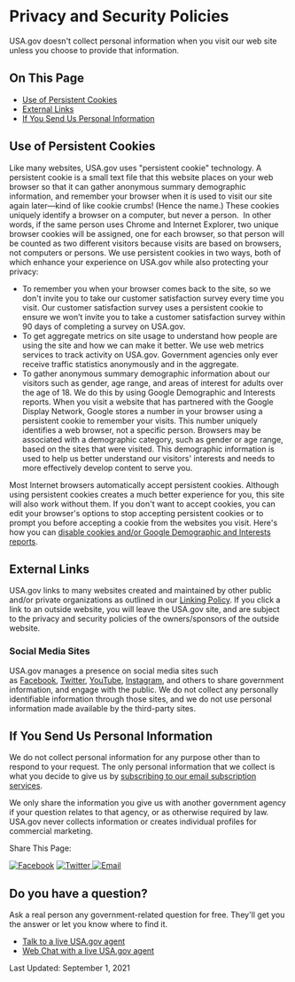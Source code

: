 Privacy and Security Policies
=============================

USA.gov doesn't collect personal information when you visit our web site unless you choose to provide that information.

On This Page
------------

*   [Use of Persistent Cookies](#item-211461)
*   [External Links](#item-211458)
*   [If You Send Us Personal Information](#item-211460)

Use of Persistent Cookies
-------------------------

Like many websites, USA.gov uses "persistent cookie" technology. A persistent cookie is a small text file that this website places on your web browser so that it can gather anonymous summary demographic information, and remember your browser when it is used to visit our site again later—kind of like cookie crumbs! (Hence the name.) These cookies uniquely identify a browser on a computer, but never a person.  In other words, if the same person uses Chrome and Internet Explorer, two unique browser cookies will be assigned, one for each browser, so that person will be counted as two different visitors because visits are based on browsers, not computers or persons. We use persistent cookies in two ways, both of which enhance your experience on USA.gov while also protecting your privacy:

*   To remember you when your browser comes back to the site, so we don't invite you to take our customer satisfaction survey every time you visit. Our customer satisfaction survey uses a persistent cookie to ensure we won’t invite you to take a customer satisfaction survey within 90 days of completing a survey on USA.gov.
*   To get aggregate metrics on site usage to understand how people are using the site and how we can make it better. We use web metrics services to track activity on USA.gov. Government agencies only ever receive traffic statistics anonymously and in the aggregate.
*   To gather anonymous summary demographic information about our visitors such as gender, age range, and areas of interest for adults over the age of 18. We do this by using Google Demographic and Interests reports. When you visit a website that has partnered with the Google Display Network, Google stores a number in your browser using a persistent cookie to remember your visits. This number uniquely identifies a web browser, not a specific person. Browsers may be associated with a demographic category, such as gender or age range, based on the sites that were visited. This demographic information is used to help us better understand our visitors' interests and needs to more effectively develop content to serve you.

Most Internet browsers automatically accept persistent cookies. Although using persistent cookies creates a much better experience for you, this site will also work without them. If you don't want to accept cookies, you can edit your browser's options to stop accepting persistent cookies or to prompt you before accepting a cookie from the websites you visit. Here's how you can [disable cookies and/or Google Demographic and Interests reports](https://www.usa.gov/optout-instructions).

External Links
--------------

USA.gov links to many websites created and maintained by other public and/or private organizations as outlined in our [Linking Policy](https://www.usa.gov/linking-policy). If you click a link to an outside website, you will leave the USA.gov site, and are subject to the privacy and security policies of the owners/sponsors of the outside website.

### Social Media Sites

USA.gov manages a presence on social media sites such as [Facebook](https://www.facebook.com/USAgov), [Twitter](https://twitter.com/USAgov), [YouTube](https://www.youtube.com/usagov1), [Instagram](https://www.instagram.com/usagov/), and others to share government information, and engage with the public. We do not collect any personally identifiable information through those sites, and we do not use personal information made available by the third-party sites.

If You Send Us Personal Information
-----------------------------------

We do not collect personal information for any purpose other than to respond to your request. The only personal information that we collect is what you decide to give us by [subscribing to our email subscription services](http://connect.usa.gov/subscribe?email=). 

We only share the information you give us with another government agency if your question relates to that agency, or as otherwise required by law. USA.gov never collects information or creates individual profiles for commercial marketing.

Share This Page:

 [![Facebook](../../../images/Icon_Connect_Facebook.png)](https://www.facebook.com/sharer/sharer.php?u=https://www.usa.gov/policies&v=3) [ ![Twitter](../../../images/Icon_Connect_Twitter.png) ](https://twitter.com/intent/tweet?source=webclient&text=Privacy%20and%20Security%20Policies%20https://www.usa.gov/policies) [![Email](../../../images/Icon_Connect_Email.png)](mailto:?subject=Privacy%20and%20Security%20Policies&body=https://www.usa.gov/policies) 

Do you have a question?
-----------------------

Ask a real person any government-related question for free. They'll get you the answer or let you know where to find it.

*   [Talk to a live USA.gov agent](https://www.usa.gov/phone)
*   [Web Chat with a live USA.gov agent](https://www.usa.gov/chat)

Last Updated: September 1, 2021